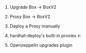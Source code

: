 1. Upgrade Box -> BoxV2
2. Proxy    Box
         -> BoxV2

1. Deploy a Proxy manually
2. hardhat-deploy's built-in proxies <-
3. Openzeppelin upgrades plugin